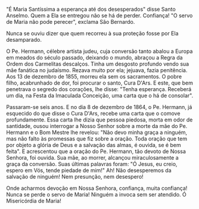 "É Maria Santíssima a esperança até dos desesperados" disse Santo Anselmo. Quem a Ela se entregou não se há de perder. Confiança! "O servo de Maria não pode perecer", exclama São Bernardo.

Nunca se ouviu dizer que quem recorreu à sua proteção fosse por Ela desamparado.

O Pe. Hermann, célebre artista judeu, cuja conversão tanto abalou a Europa em meados do século passado, deixando o mundo, abraçou a Regra da Ordem dos Carmelitas descalços. Tinha um desgosto profundo vendo sua mãe fanática no judaísmo. Rezava muito por ela; jejuava, fazia penitência. Aos 13 de dezembro de 1855, morreu ela sem os sacramentos. O pobre filho, acabrunhado de dor, foi procurar o santo, Cura D'Ars. E este, que bem penetrava o segredo dos corações, lhe disse: "Tenha esperança. Receberá um dia, na Festa da Imaculada Conceição, uma carta que o há de consolar".

Passaram-se seis anos. E no dia 8 de dezembro de 1864, o Pe. Hermann, já esquecido do que disse o Cura D'Ars, recebe uma carta que o comove profundamente. Essa carta lhe dizia que pessoa piedosa, morta em odor de santidade, ousou interrogar a Nosso Senhor sobre a morte da mãe do Pe. Hermann e o Bom Mestre lhe revelou: "Não devo minha graça a ninguém, mas não falto às promessas que fiz sobre a oração. Toda oração que tem por objeto a glória de Deus e a salvação das almas, é ouvida, se é bem feita". E acrescentou que a oração do Pe. Hermann, tão devoto de Nossa Senhora, foi ouvida. Sua mãe, ao morrer, alcançou miraculosamente a graça da conversão. Suas últimas palavras foram: "Ó Jesus, eu creio, espero em Vós, tende piedade de mim!" Ah! Não desesperemos da salvação de ninguém! Nem presunção, nem desespero!

Onde acharmos devoção em Nossa Senhora, confiança, muita confiança! Nunca se perde o servo de Maria! Ninguém a invoca sem ser atendido. Ó Misericórdia de Maria!